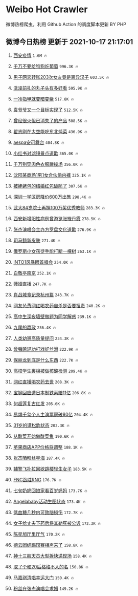 # Weibo Hot Crawler 



微博热榜爬虫，利用 Github Action 的调度脚本更新 BY PHP 


## 微博今日热榜 更新于 2021-10-17 21:17:01 
1. [西安疫情](https://s.weibo.com/weibo?q=%E8%A5%BF%E5%AE%89%E7%96%AB%E6%83%85&Refer=top) `1.6M 🔥` 

1. [千万不要给狗狗吃葡萄](https://s.weibo.com/weibo?q=%23%E5%8D%83%E4%B8%87%E4%B8%8D%E8%A6%81%E7%BB%99%E7%8B%97%E7%8B%97%E5%90%83%E8%91%A1%E8%90%84%23&Refer=top) `996.3K 🔥` 

1. [男子网恋转账203次女友竟是离异汉子](https://s.weibo.com/weibo?q=%23%E7%94%B7%E5%AD%90%E7%BD%91%E6%81%8B%E8%BD%AC%E8%B4%A6203%E6%AC%A1%E5%A5%B3%E5%8F%8B%E7%AB%9F%E6%98%AF%E7%A6%BB%E5%BC%82%E6%B1%89%E5%AD%90%23&Refer=top) `603.5K 🔥` 

1. [洗澡前扎的丸子头有多好看](https://s.weibo.com/weibo?q=%23%E6%B4%97%E6%BE%A1%E5%89%8D%E6%89%8E%E7%9A%84%E4%B8%B8%E5%AD%90%E5%A4%B4%E6%9C%89%E5%A4%9A%E5%A5%BD%E7%9C%8B%23&Refer=top) `595.9K 🔥` 

1. [一冷指甲就变暗变紫](https://s.weibo.com/weibo?q=%23%E4%B8%80%E5%86%B7%E6%8C%87%E7%94%B2%E5%B0%B1%E5%8F%98%E6%9A%97%E5%8F%98%E7%B4%AB%23&Refer=top) `517.8K 🔥` 

1. [袁爷爷又一个目标实现了](https://s.weibo.com/weibo?q=%23%E8%A2%81%E7%88%B7%E7%88%B7%E5%8F%88%E4%B8%80%E4%B8%AA%E7%9B%AE%E6%A0%87%E5%AE%9E%E7%8E%B0%E4%BA%86%23&Refer=top) `512.5K 🔥` 

1. [曾经很火但已消失了的产品](https://s.weibo.com/weibo?q=%23%E6%9B%BE%E7%BB%8F%E5%BE%88%E7%81%AB%E4%BD%86%E5%B7%B2%E6%B6%88%E5%A4%B1%E4%BA%86%E7%9A%84%E4%BA%A7%E5%93%81%23&Refer=top) `508.5K 🔥` 

1. [翟志刚在太空能吃东北炖菜](https://s.weibo.com/weibo?q=%23%E7%BF%9F%E5%BF%97%E5%88%9A%E5%9C%A8%E5%A4%AA%E7%A9%BA%E8%83%BD%E5%90%83%E4%B8%9C%E5%8C%97%E7%82%96%E8%8F%9C%23&Refer=top) `436.9K 🔥` 

1. [aespa安可舞台](https://s.weibo.com/weibo?q=aespa%E5%AE%89%E5%8F%AF%E8%88%9E%E5%8F%B0&Refer=top) `404.8K 🔥` 

1. [小红书对滤镜景点道歉](https://s.weibo.com/weibo?q=%23%E5%B0%8F%E7%BA%A2%E4%B9%A6%E5%AF%B9%E6%BB%A4%E9%95%9C%E6%99%AF%E7%82%B9%E9%81%93%E6%AD%89%23&Refer=top) `365.0K 🔥` 

1. [千万别穿肉色衣服蹲操场](https://s.weibo.com/weibo?q=%23%E5%8D%83%E4%B8%87%E5%88%AB%E7%A9%BF%E8%82%89%E8%89%B2%E8%A1%A3%E6%9C%8D%E8%B9%B2%E6%93%8D%E5%9C%BA%23&Refer=top) `356.0K 🔥` 

1. [沈阳某商场1男1女合伙偷内裤](https://s.weibo.com/weibo?q=%23%E6%B2%88%E9%98%B3%E6%9F%90%E5%95%86%E5%9C%BA1%E7%94%B71%E5%A5%B3%E5%90%88%E4%BC%99%E5%81%B7%E5%86%85%E8%A3%A4%23&Refer=top) `325.1K 🔥` 

1. [被姥姥包的结婚红包破防了](https://s.weibo.com/weibo?q=%23%E8%A2%AB%E5%A7%A5%E5%A7%A5%E5%8C%85%E7%9A%84%E7%BB%93%E5%A9%9A%E7%BA%A2%E5%8C%85%E7%A0%B4%E9%98%B2%E4%BA%86%23&Refer=top) `307.6K 🔥` 

1. [深圳一学区房降价600万出售](https://s.weibo.com/weibo?q=%23%E6%B7%B1%E5%9C%B3%E4%B8%80%E5%AD%A6%E5%8C%BA%E6%88%BF%E9%99%8D%E4%BB%B7600%E4%B8%87%E5%87%BA%E5%94%AE%23&Refer=top) `298.4K 🔥` 

1. [武大84岁院士再捐100万奖优秀教师](https://s.weibo.com/weibo?q=%23%E6%AD%A6%E5%A4%A784%E5%B2%81%E9%99%A2%E5%A3%AB%E5%86%8D%E6%8D%90100%E4%B8%87%E5%A5%96%E4%BC%98%E7%A7%80%E6%95%99%E5%B8%88%23&Refer=top) `283.3K 🔥` 

1. [西安新增阳性病例曾游览张掖丹霞](https://s.weibo.com/weibo?q=%23%E8%A5%BF%E5%AE%89%E6%96%B0%E5%A2%9E%E9%98%B3%E6%80%A7%E7%97%85%E4%BE%8B%E6%9B%BE%E6%B8%B8%E8%A7%88%E5%BC%A0%E6%8E%96%E4%B8%B9%E9%9C%9E%23&Refer=top) `278.5K 🔥` 

1. [张杰演唱会主办方罗盘文化道歉](https://s.weibo.com/weibo?q=%23%E5%BC%A0%E6%9D%B0%E6%BC%94%E5%94%B1%E4%BC%9A%E4%B8%BB%E5%8A%9E%E6%96%B9%E7%BD%97%E7%9B%98%E6%96%87%E5%8C%96%E9%81%93%E6%AD%89%23&Refer=top) `276.9K 🔥` 

1. [司马懿新皮肤](https://s.weibo.com/weibo?q=%23%E5%8F%B8%E9%A9%AC%E6%87%BF%E6%96%B0%E7%9A%AE%E8%82%A4%23&Refer=top) `271.4K 🔥` 

1. [俄罗斯小女孩徒手能打断一棵树](https://s.weibo.com/weibo?q=%E4%BF%84%E7%BD%97%E6%96%AF%E5%B0%8F%E5%A5%B3%E5%AD%A9%E5%BE%92%E6%89%8B%E8%83%BD%E6%89%93%E6%96%AD%E4%B8%80%E6%A3%B5%E6%A0%91&Refer=top) `263.1K 🔥` 

1. [INTO1风暴眼首唱会](https://s.weibo.com/weibo?q=%23INTO1%E9%A3%8E%E6%9A%B4%E7%9C%BC%E9%A6%96%E5%94%B1%E4%BC%9A%23&Refer=top) `254.0K 🔥` 

1. [白敬亭南京](https://s.weibo.com/weibo?q=%E7%99%BD%E6%95%AC%E4%BA%AD%E5%8D%97%E4%BA%AC&Refer=top) `252.1K 🔥` 

1. [薇娅直播](https://s.weibo.com/weibo?q=%23%E8%96%87%E5%A8%85%E7%9B%B4%E6%92%AD%23&Refer=top) `247.7K 🔥` 

1. [肖战城食记录杭州篇](https://s.weibo.com/weibo?q=%23%E8%82%96%E6%88%98%E5%9F%8E%E9%A3%9F%E8%AE%B0%E5%BD%95%E6%9D%AD%E5%B7%9E%E7%AF%87%23&Refer=top) `243.7K 🔥` 

1. [网友怂恿网红喝农药自杀是否要担责](https://s.weibo.com/weibo?q=%23%E7%BD%91%E5%8F%8B%E6%80%82%E6%81%BF%E7%BD%91%E7%BA%A2%E5%96%9D%E5%86%9C%E8%8D%AF%E8%87%AA%E6%9D%80%E6%98%AF%E5%90%A6%E8%A6%81%E6%8B%85%E8%B4%A3%23&Refer=top) `240.2K 🔥` 

1. [高中生深夜墙壁做题为同学解惑](https://s.weibo.com/weibo?q=%23%E9%AB%98%E4%B8%AD%E7%94%9F%E6%B7%B1%E5%A4%9C%E5%A2%99%E5%A3%81%E5%81%9A%E9%A2%98%E4%B8%BA%E5%90%8C%E5%AD%A6%E8%A7%A3%E6%83%91%23&Refer=top) `239.1K 🔥` 

1. [九尾的嬴政](https://s.weibo.com/weibo?q=%23%E4%B9%9D%E5%B0%BE%E7%9A%84%E5%AC%B4%E6%94%BF%23&Refer=top) `236.4K 🔥` 

1. [人类幼崽高质量提问](https://s.weibo.com/weibo?q=%23%E4%BA%BA%E7%B1%BB%E5%B9%BC%E5%B4%BD%E9%AB%98%E8%B4%A8%E9%87%8F%E6%8F%90%E9%97%AE%23&Refer=top) `234.3K 🔥` 

1. [曾舜晞轻功打戏好丝滑](https://s.weibo.com/weibo?q=%23%E6%9B%BE%E8%88%9C%E6%99%9E%E8%BD%BB%E5%8A%9F%E6%89%93%E6%88%8F%E5%A5%BD%E4%B8%9D%E6%BB%91%23&Refer=top) `222.9K 🔥` 

1. [保丽龙到底是什么东西](https://s.weibo.com/weibo?q=%23%E4%BF%9D%E4%B8%BD%E9%BE%99%E5%88%B0%E5%BA%95%E6%98%AF%E4%BB%80%E4%B9%88%E4%B8%9C%E8%A5%BF%23&Refer=top) `222.7K 🔥` 

1. [高校学生裹棉被做核酸检测](https://s.weibo.com/weibo?q=%23%E9%AB%98%E6%A0%A1%E5%AD%A6%E7%94%9F%E8%A3%B9%E6%A3%89%E8%A2%AB%E5%81%9A%E6%A0%B8%E9%85%B8%E6%A3%80%E6%B5%8B%23&Refer=top) `209.4K 🔥` 

1. [网红直播喝农药去世](https://s.weibo.com/weibo?q=%E7%BD%91%E7%BA%A2%E7%9B%B4%E6%92%AD%E5%96%9D%E5%86%9C%E8%8D%AF%E5%8E%BB%E4%B8%96&Refer=top) `208.3K 🔥` 

1. [宝钢回应遭日本制铁索赔11亿](https://s.weibo.com/weibo?q=%23%E5%AE%9D%E9%92%A2%E5%9B%9E%E5%BA%94%E9%81%AD%E6%97%A5%E6%9C%AC%E5%88%B6%E9%93%81%E7%B4%A2%E8%B5%9411%E4%BA%BF%23&Refer=top) `206.8K 🔥` 

1. [何超莲复古红发](https://s.weibo.com/weibo?q=%23%E4%BD%95%E8%B6%85%E8%8E%B2%E5%A4%8D%E5%8F%A4%E7%BA%A2%E5%8F%91%23&Refer=top) `205.6K 🔥` 

1. [易烊千玺个人主演票房破80亿](https://s.weibo.com/weibo?q=%23%E6%98%93%E7%83%8A%E5%8D%83%E7%8E%BA%E4%B8%AA%E4%BA%BA%E4%B8%BB%E6%BC%94%E7%A5%A8%E6%88%BF%E7%A0%B480%E4%BA%BF%23&Refer=top) `204.4K 🔥` 

1. [31岁的谭松韵状态](https://s.weibo.com/weibo?q=%2331%E5%B2%81%E7%9A%84%E8%B0%AD%E6%9D%BE%E9%9F%B5%E7%8A%B6%E6%80%81%23&Refer=top) `202.3K 🔥` 

1. [从酸菜开始做酸菜鱼](https://s.weibo.com/weibo?q=%23%E4%BB%8E%E9%85%B8%E8%8F%9C%E5%BC%80%E5%A7%8B%E5%81%9A%E9%85%B8%E8%8F%9C%E9%B1%BC%23&Refer=top) `190.6K 🔥` 

1. [苹果商店APP价格将调整](https://s.weibo.com/weibo?q=%23%E8%8B%B9%E6%9E%9C%E5%95%86%E5%BA%97APP%E4%BB%B7%E6%A0%BC%E5%B0%86%E8%B0%83%E6%95%B4%23&Refer=top) `188.1K 🔥` 

1. [张杰晒粉丝星海](https://s.weibo.com/weibo?q=%23%E5%BC%A0%E6%9D%B0%E6%99%92%E7%B2%89%E4%B8%9D%E6%98%9F%E6%B5%B7%23&Refer=top) `187.4K 🔥` 

1. [辅警飞扑拉回欲跳楼轻生女子](https://s.weibo.com/weibo?q=%23%E8%BE%85%E8%AD%A6%E9%A3%9E%E6%89%91%E6%8B%89%E5%9B%9E%E6%AC%B2%E8%B7%B3%E6%A5%BC%E8%BD%BB%E7%94%9F%E5%A5%B3%E5%AD%90%23&Refer=top) `183.5K 🔥` 

1. [FNC战胜RNG](https://s.weibo.com/weibo?q=%23FNC%E6%88%98%E8%83%9CRNG%23&Refer=top) `176.7K 🔥` 

1. [七旬奶奶回娘家看百岁妈妈](https://s.weibo.com/weibo?q=%23%E4%B8%83%E6%97%AC%E5%A5%B6%E5%A5%B6%E5%9B%9E%E5%A8%98%E5%AE%B6%E7%9C%8B%E7%99%BE%E5%B2%81%E5%A6%88%E5%A6%88%23&Refer=top) `173.7K 🔥` 

1. [Angelababy活动生图状态](https://s.weibo.com/weibo?q=%23Angelababy%E6%B4%BB%E5%8A%A8%E7%94%9F%E5%9B%BE%E7%8A%B6%E6%80%81%23&Refer=top) `173.4K 🔥` 

1. [低血糖几秒内可致脑损伤](https://s.weibo.com/weibo?q=%23%E4%BD%8E%E8%A1%80%E7%B3%96%E5%87%A0%E7%A7%92%E5%86%85%E5%8F%AF%E8%87%B4%E8%84%91%E6%8D%9F%E4%BC%A4%23&Refer=top) `172.7K 🔥` 

1. [女子给丈夫下药后将其勒死被公诉](https://s.weibo.com/weibo?q=%23%E5%A5%B3%E5%AD%90%E7%BB%99%E4%B8%88%E5%A4%AB%E4%B8%8B%E8%8D%AF%E5%90%8E%E5%B0%86%E5%85%B6%E5%8B%92%E6%AD%BB%E8%A2%AB%E5%85%AC%E8%AF%89%23&Refer=top) `172.3K 🔥` 

1. [陈星旭厅里厅气](https://s.weibo.com/weibo?q=%23%E9%99%88%E6%98%9F%E6%97%AD%E5%8E%85%E9%87%8C%E5%8E%85%E6%B0%94%23&Refer=top) `170.2K 🔥` 

1. [德云团综踢馆赛相声来了](https://s.weibo.com/weibo?q=%23%E5%BE%B7%E4%BA%91%E5%9B%A2%E7%BB%BC%E8%B8%A2%E9%A6%86%E8%B5%9B%E7%9B%B8%E5%A3%B0%E6%9D%A5%E4%BA%86%23&Refer=top) `158.8K 🔥` 

1. [神十三航天员大型拆快递现场](https://s.weibo.com/weibo?q=%23%E7%A5%9E%E5%8D%81%E4%B8%89%E8%88%AA%E5%A4%A9%E5%91%98%E5%A4%A7%E5%9E%8B%E6%8B%86%E5%BF%AB%E9%80%92%E7%8E%B0%E5%9C%BA%23&Refer=top) `158.4K 🔥` 

1. [取了个和20后格格不入的名](https://s.weibo.com/weibo?q=%23%E5%8F%96%E4%BA%86%E4%B8%AA%E5%92%8C20%E5%90%8E%E6%A0%BC%E6%A0%BC%E4%B8%8D%E5%85%A5%E7%9A%84%E5%90%8D%23&Refer=top) `150.8K 🔥` 

1. [马嘉祺清唱幸运大门](https://s.weibo.com/weibo?q=%23%E9%A9%AC%E5%98%89%E7%A5%BA%E6%B8%85%E5%94%B1%E5%B9%B8%E8%BF%90%E5%A4%A7%E9%97%A8%23&Refer=top) `150.4K 🔥` 

1. [粉丝在张杰演唱会求婚](https://s.weibo.com/weibo?q=%23%E7%B2%89%E4%B8%9D%E5%9C%A8%E5%BC%A0%E6%9D%B0%E6%BC%94%E5%94%B1%E4%BC%9A%E6%B1%82%E5%A9%9A%23&Refer=top) `149.2K 🔥` 

